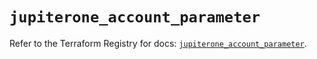 # `jupiterone_account_parameter`

Refer to the Terraform Registry for docs: [`jupiterone_account_parameter`](https://registry.terraform.io/providers/jupiterone/jupiterone/1.16.3/docs/resources/account_parameter).
